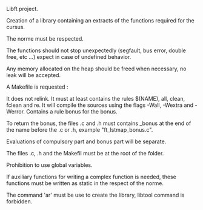 Libft project.

Creation of a library containing an extracts of the functions required for the cursus.

The norme must be respected.

The functions should not stop unexpectedly (segfault, bus error, double free, etc ...) expect in case of undefined behavior.

Any memory allocated on the heap should be freed when necessary, no leak will be accepted.


A Makefile is requested :

It does not relink.
It must at least contains the rules $(NAME), all, clean, fclean and re.
It will compile the sources using the flags -Wall, -Wextra and -Werror.
Contains a rule bonus for the bonus.


To return the bonus, the files .c and .h must contains _bonus at the end of the name before the .c or .h, example "ft_lstmap_bonus.c".

Evaluations of compulsory part and bonus part will be separate.

The files .c, .h and the Makefil must be at the root of the folder.

Prohibition to use global variables.

If auxiliary functions for writing a complex function is needed, these functions must be written as static in the respect of the norme.

The command 'ar' must be use to create the library, libtool command is forbidden.